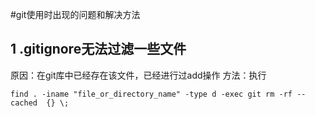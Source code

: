 #git使用时出现的问题和解决方法
## 1 .gitignore无法过滤一些文件
原因：在git库中已经存在该文件，已经进行过add操作
方法：执行
``` 
find . -iname "file_or_directory_name" -type d -exec git rm -rf --cached  {} \;
```

